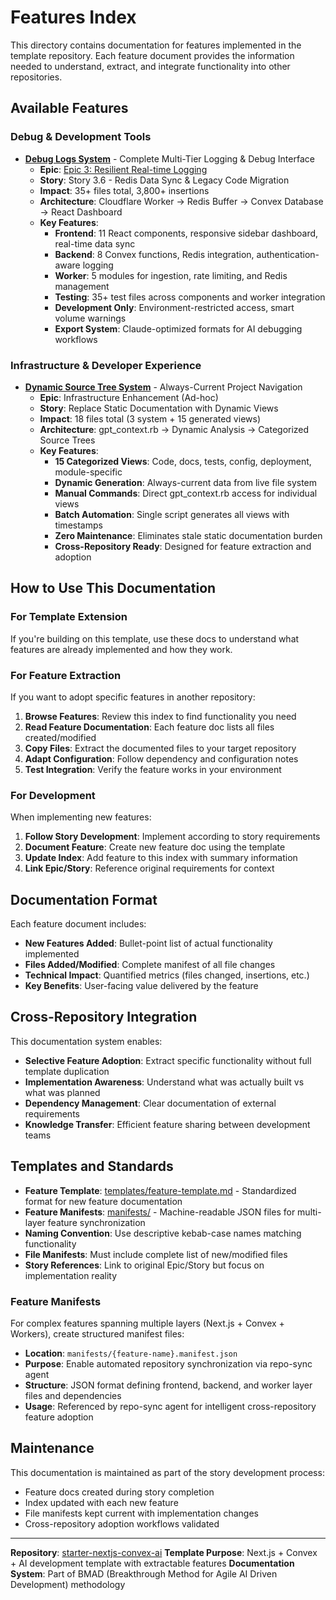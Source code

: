 # Features Index

This directory contains documentation for features implemented in the template repository. Each feature document provides the information needed to understand, extract, and integrate functionality into other repositories.

## Available Features

### Debug & Development Tools

- **[Debug Logs System](debug-logs-system.md)** - Complete Multi-Tier Logging & Debug Interface
  - **Epic**: [Epic 3: Resilient Real-time Logging](../template-development/prd/epic-3.md)
  - **Story**: Story 3.6 - Redis Data Sync & Legacy Code Migration
  - **Impact**: 35+ files total, 3,800+ insertions
  - **Architecture**: Cloudflare Worker → Redis Buffer → Convex Database → React Dashboard
  - **Key Features**:
    - **Frontend**: 11 React components, responsive sidebar dashboard, real-time data sync
    - **Backend**: 8 Convex functions, Redis integration, authentication-aware logging
    - **Worker**: 5 modules for ingestion, rate limiting, and Redis management
    - **Testing**: 35+ test files across components and worker integration
    - **Development Only**: Environment-restricted access, smart volume warnings
    - **Export System**: Claude-optimized formats for AI debugging workflows

### Infrastructure & Developer Experience

- **[Dynamic Source Tree System](dynamic-source-tree-system.md)** - Always-Current Project Navigation
  - **Epic**: Infrastructure Enhancement (Ad-hoc)
  - **Story**: Replace Static Documentation with Dynamic Views
  - **Impact**: 18 files total (3 system + 15 generated views)
  - **Architecture**: gpt_context.rb → Dynamic Analysis → Categorized Source Trees
  - **Key Features**:
    - **15 Categorized Views**: Code, docs, tests, config, deployment, module-specific
    - **Dynamic Generation**: Always-current data from live file system
    - **Manual Commands**: Direct gpt_context.rb access for individual views
    - **Batch Automation**: Single script generates all views with timestamps
    - **Zero Maintenance**: Eliminates stale static documentation burden
    - **Cross-Repository Ready**: Designed for feature extraction and adoption

## How to Use This Documentation

### For Template Extension

If you're building on this template, use these docs to understand what features are already implemented and how they work.

### For Feature Extraction

If you want to adopt specific features in another repository:

1. **Browse Features**: Review this index to find functionality you need
2. **Read Feature Documentation**: Each feature doc lists all files created/modified
3. **Copy Files**: Extract the documented files to your target repository
4. **Adapt Configuration**: Follow dependency and configuration notes
5. **Test Integration**: Verify the feature works in your environment

### For Development

When implementing new features:

1. **Follow Story Development**: Implement according to story requirements
2. **Document Feature**: Create new feature doc using the template
3. **Update Index**: Add feature to this index with summary information
4. **Link Epic/Story**: Reference original requirements for context

## Documentation Format

Each feature document includes:

- **New Features Added**: Bullet-point list of actual functionality implemented
- **Files Added/Modified**: Complete manifest of all file changes
- **Technical Impact**: Quantified metrics (files changed, insertions, etc.)
- **Key Benefits**: User-facing value delivered by the feature

## Cross-Repository Integration

This documentation system enables:

- **Selective Feature Adoption**: Extract specific functionality without full template duplication
- **Implementation Awareness**: Understand what was actually built vs what was planned
- **Dependency Management**: Clear documentation of external requirements
- **Knowledge Transfer**: Efficient feature sharing between development teams

## Templates and Standards

- **Feature Template**: [templates/feature-template.md](templates/feature-template.md) - Standardized format for new feature documentation
- **Feature Manifests**: [manifests/](manifests/) - Machine-readable JSON files for multi-layer feature synchronization
- **Naming Convention**: Use descriptive kebab-case names matching functionality
- **File Manifests**: Must include complete list of new/modified files
- **Story References**: Link to original Epic/Story but focus on implementation reality

### Feature Manifests

For complex features spanning multiple layers (Next.js + Convex + Workers), create structured manifest files:

- **Location**: `manifests/{feature-name}.manifest.json`
- **Purpose**: Enable automated repository synchronization via repo-sync agent
- **Structure**: JSON format defining frontend, backend, and worker layer files and dependencies
- **Usage**: Referenced by repo-sync agent for intelligent cross-repository feature adoption

## Maintenance

This documentation is maintained as part of the story development process:

- Feature docs created during story completion
- Index updated with each new feature
- File manifests kept current with implementation changes
- Cross-repository adoption workflows validated

---

**Repository**: [starter-nextjs-convex-ai](https://github.com/appydave-templates/starter-nextjs-convex-ai)
**Template Purpose**: Next.js + Convex + AI development template with extractable features
**Documentation System**: Part of BMAD (Breakthrough Method for Agile AI Driven Development) methodology
